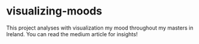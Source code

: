 # visualizing-moods
This project analyses with visualization my mood throughout my masters in Ireland. You can read the medium article for insights!
